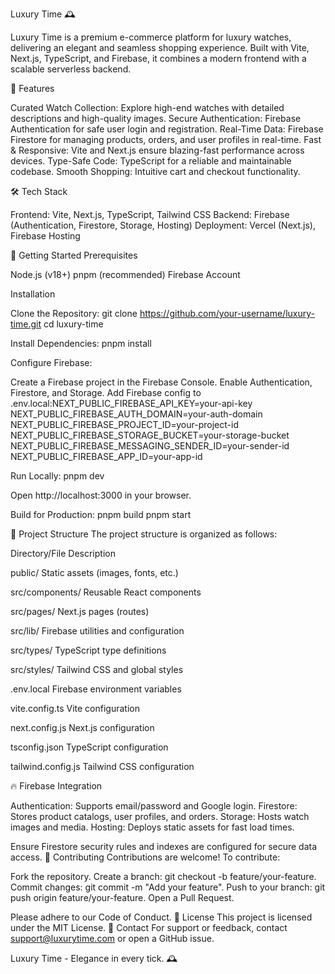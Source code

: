 Luxury Time 🕰️


Luxury Time is a premium e-commerce platform for luxury watches, delivering an elegant and seamless shopping experience. Built with Vite, Next.js, TypeScript, and Firebase, it combines a modern frontend with a scalable serverless backend.

🌟 Features

Curated Watch Collection: Explore high-end watches with detailed descriptions and high-quality images.
Secure Authentication: Firebase Authentication for safe user login and registration.
Real-Time Data: Firebase Firestore for managing products, orders, and user profiles in real-time.
Fast & Responsive: Vite and Next.js ensure blazing-fast performance across devices.
Type-Safe Code: TypeScript for a reliable and maintainable codebase.
Smooth Shopping: Intuitive cart and checkout functionality.

🛠️ Tech Stack

Frontend: Vite, Next.js, TypeScript, Tailwind CSS
Backend: Firebase (Authentication, Firestore, Storage, Hosting)
Deployment: Vercel (Next.js), Firebase Hosting

🚀 Getting Started
Prerequisites

Node.js (v18+)
pnpm (recommended)
Firebase Account

Installation

Clone the Repository:
git clone https://github.com/your-username/luxury-time.git
cd luxury-time


Install Dependencies:
pnpm install


Configure Firebase:

Create a Firebase project in the Firebase Console.
Enable Authentication, Firestore, and Storage.
Add Firebase config to .env.local:NEXT_PUBLIC_FIREBASE_API_KEY=your-api-key
NEXT_PUBLIC_FIREBASE_AUTH_DOMAIN=your-auth-domain
NEXT_PUBLIC_FIREBASE_PROJECT_ID=your-project-id
NEXT_PUBLIC_FIREBASE_STORAGE_BUCKET=your-storage-bucket
NEXT_PUBLIC_FIREBASE_MESSAGING_SENDER_ID=your-sender-id
NEXT_PUBLIC_FIREBASE_APP_ID=your-app-id




Run Locally:
pnpm dev

Open http://localhost:3000 in your browser.

Build for Production:
pnpm build
pnpm start



📂 Project Structure
The project structure is organized as follows:



Directory/File
Description



public/
Static assets (images, fonts, etc.)


src/components/
Reusable React components


src/pages/
Next.js pages (routes)


src/lib/
Firebase utilities and configuration


src/types/
TypeScript type definitions


src/styles/
Tailwind CSS and global styles


.env.local
Firebase environment variables


vite.config.ts
Vite configuration


next.config.js
Next.js configuration


tsconfig.json
TypeScript configuration


tailwind.config.js
Tailwind CSS configuration


🔥 Firebase Integration

Authentication: Supports email/password and Google login.
Firestore: Stores product catalogs, user profiles, and orders.
Storage: Hosts watch images and media.
Hosting: Deploys static assets for fast load times.

Ensure Firestore security rules and indexes are configured for secure data access.
🤝 Contributing
Contributions are welcome! To contribute:

Fork the repository.
Create a branch: git checkout -b feature/your-feature.
Commit changes: git commit -m "Add your feature".
Push to your branch: git push origin feature/your-feature.
Open a Pull Request.

Please adhere to our Code of Conduct.
📜 License
This project is licensed under the MIT License.
📧 Contact
For support or feedback, contact support@luxurytime.com or open a GitHub issue.

Luxury Time - Elegance in every tick. 🕰️
